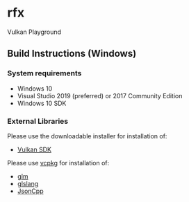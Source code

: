 # rfx
Vulkan Playground

## Build Instructions (Windows)

### System requirements

- Windows 10
- Visual Studio 2019 (preferred) or 2017 Community Edition
- Windows 10 SDK

### External Libraries

Please use the downloadable installer for installation of:

- [Vulkan SDK](https://www.lunarg.com/vulkan-sdk/)

Please use [vcpkg](https://github.com/microsoft/vcpkg/releases) for installation of:

- [glm](https://github.com/g-truc/glm)
- [glslang](https://github.com/KhronosGroup/glslang)
- [JsonCpp](https://github.com/open-source-parsers/jsoncpp)


